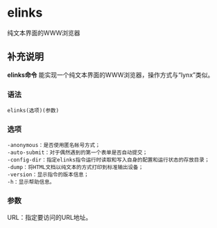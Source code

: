 # elinks

纯文本界面的WWW浏览器

## 补充说明

**elinks命令** 能实现一个纯文本界面的WWW浏览器，操作方式与“lynx”类似。

### 语法

```text
elinks(选项)(参数)
```

### 选项

```text
-anonymous：是否使用匿名帐号方式；
-auto-submit：对于偶然遇到的第一个表单是否自动提交；
-config-dir：指定elinks指令运行时读取和写入自身的配置和运行状态的存放目录；
-dump：将HTML文档以纯文本的方式打印到标准输出设备；
-version：显示指令的版本信息；
-h：显示帮助信息。
```

### 参数

URL：指定要访问的URL地址。

